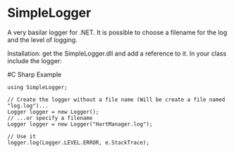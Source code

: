 # SimpleLogger
A very basilar logger for .NET. It is possible to choose a filename for the log and the level of logging.

Installation: get the SimpleLogger.dll and add a reference to it.
In your class include the logger:

#C Sharp Example
    
    using SimpleLogger;
    
    // Create the logger without a file name (Will be create a file named "log.log")...
    Logger logger = new Logger();
    // ...or specify a filename
    Logger logger = new Logger("HartManager.log");
    
    // Use it
    logger.log(Logger.LEVEL.ERROR, e.StackTrace);
